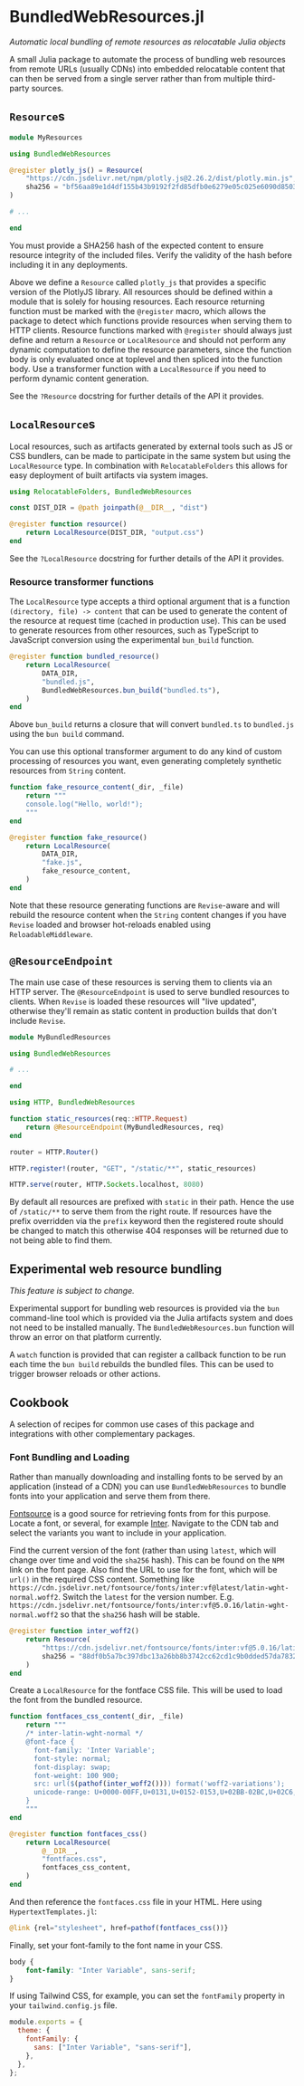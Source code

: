 # BundledWebResources.jl

_Automatic local bundling of remote resources as relocatable Julia objects_

A small Julia package to automate the process of bundling web resources from
remote URLs (usually CDNs) into embedded relocatable content that can then be
served from a single server rather than from multiple third-party sources.

## `Resource`s

```julia
module MyResources

using BundledWebResources

@register plotly_js() = Resource(
    "https://cdn.jsdelivr.net/npm/plotly.js@2.26.2/dist/plotly.min.js";
    sha256 = "bf56aa89e1d4df155b43b9192f2fd85dfb0e6279e05c025e6090d8503d004608",
)

# ...

end
```

You must provide a SHA256 hash of the expected content to ensure resource
integrity of the included files. Verify the validity of the hash before
including it in any deployments.

Above we define a `Resource` called `plotly_js` that provides a specific
version of the PlotlyJS library. All resources should be defined within a
module that is solely for housing resources. Each resource returning function
must be marked with the `@register` macro, which allows the package to detect
which functions provide resources when serving them to HTTP clients. Resource
functions marked with `@register` should always just define and return a
`Resource` or `LocalResource` and should not perform any dynamic computation to
define the resource parameters, since the function body is only evaluated once
at toplevel and then spliced into the function body. Use a transformer function
with a `LocalResource` if you need to perform dynamic content generation.

See the `?Resource` docstring for further details of the API it provides.

## `LocalResource`s

Local resources, such as artifacts generated by external tools such as JS or
CSS bundlers, can be made to participate in the same system but using the
`LocalResource` type. In combination with `RelocatableFolders` this allows for
easy deployment of built artifacts via system images.

```julia
using RelocatableFolders, BundledWebResources

const DIST_DIR = @path joinpath(@__DIR__, "dist")

@register function resource()
    return LocalResource(DIST_DIR, "output.css")
end
```

See the `?LocalResource` docstring for further details of the API it provides.

### Resource transformer functions

The `LocalResource` type accepts a third optional argument that is a function
`(directory, file) -> content` that can be used to generate the content of the
resource at request time (cached in production use). This can be used to
generate resources from other resources, such as TypeScript to JavaScript conversion
using the experimental `bun_build` function.

```julia
@register function bundled_resource()
    return LocalResource(
        DATA_DIR,
        "bundled.js",
        BundledWebResources.bun_build("bundled.ts"),
    )
end
```

Above `bun_build` returns a closure that will convert `bundled.ts` to `bundled.js`
using the `bun build` command.

You can use this optional transformer argument to do any kind of custom
processing of resources you want, even generating completely synthetic resources
from `String` content.

```julia
function fake_resource_content(_dir, _file)
    return """
    console.log("Hello, world!");
    """
end

@register function fake_resource()
    return LocalResource(
        DATA_DIR,
        "fake.js",
        fake_resource_content,
    )
end
```

Note that these resource generating functions are `Revise`-aware and will
rebuild the resource content when the `String` content changes if you have
`Revise` loaded and browser hot-reloads enabled using `ReloadableMiddleware`.

## `@ResourceEndpoint`

The main use case of these resources is serving them to clients via an HTTP
server. The `@ResourceEndpoint` is used to serve bundled resources to clients.
When `Revise` is loaded these resources will "live updated", otherwise they'll
remain as static content in production builds that don't include `Revise`.

```julia
module MyBundledResources

using BundledWebResources

# ...

end

using HTTP, BundledWebResources

function static_resources(req::HTTP.Request)
    return @ResourceEndpoint(MyBundledResources, req)
end

router = HTTP.Router()

HTTP.register!(router, "GET", "/static/**", static_resources)

HTTP.serve(router, HTTP.Sockets.localhost, 8080)
```

By default all resources are prefixed with `static` in their path. Hence the
use of `/static/**` to serve them from the right route. If resources have the
prefix overridden via the `prefix` keyword then the registered route should be
changed to match this otherwise 404 responses will be returned due to not being
able to find them.

## Experimental web resource bundling

*This feature is subject to change.*

Experimental support for bundling web resources is provided via the `bun`
command-line tool which is provided via the Julia artifacts system and does not
need to be installed manually. The `BundledWebResources.bun` function will
throw an error on that platform currently.

A `watch` function is provided that can register a callback function to be run
each time the `bun build` rebuilds the bundled files. This can be used to
trigger browser reloads or other actions.

## Cookbook

A selection of recipes for common use cases of this package and integrations
with other complementary packages.

### Font Bundling and Loading

Rather than manually downloading and installing fonts to be served by an
application (instead of a CDN) you can use `BundledWebResources` to bundle
fonts into your application and serve them from there.

[Fontsource](https://fontsource.org) is a good source for retrieving fonts from
for this purpose. Locate a font, or several, for example
[Inter](https://fontsource.org/fonts/inter). Navigate to the CDN tab and select
the variants you want to include in your application.

Find the current version of the font (rather than using `latest`, which will
change over time and void the `sha256` hash). This can be found on the `NPM`
link on the font page. Also find the URL to use for the font, which will be
`url()` in the required CSS content. Something like
`https://cdn.jsdelivr.net/fontsource/fonts/inter:vf@latest/latin-wght-normal.woff2`.
Switch the `latest` for the version number. E.g.
`https://cdn.jsdelivr.net/fontsource/fonts/inter:vf@5.0.16/latin-wght-normal.woff2`
so that the `sha256` hash will be stable.

```julia
@register function inter_woff2()
    return Resource(
        "https://cdn.jsdelivr.net/fontsource/fonts/inter:vf@5.0.16/latin-wght-normal.woff2";
        sha256 = "88df0b5a7bc397dbc13a26bb8b3742cc62cd1c9b0dded57da7832416d6f52f42",
    )
end
```

Create a `LocalResource` for the fontface CSS file. This will be used to load the
font from the bundled resource.

```julia
function fontfaces_css_content(_dir, _file)
    return """
    /* inter-latin-wght-normal */
    @font-face {
      font-family: 'Inter Variable';
      font-style: normal;
      font-display: swap;
      font-weight: 100 900;
      src: url($(pathof(inter_woff2()))) format('woff2-variations');
      unicode-range: U+0000-00FF,U+0131,U+0152-0153,U+02BB-02BC,U+02C6,U+02DA,U+02DC,U+0300-0301,U+0303-0304,U+0308-0309,U+0323,U+0329,U+2000-206F,U+2074,U+20AC,U+2122,U+2191,U+2193,U+2212,U+2215,U+FEFF,U+FFFD;
    }
    """
end

@register function fontfaces_css()
    return LocalResource(
        @__DIR__,
        "fontfaces.css",
        fontfaces_css_content,
    )
end
```

And then reference the `fontfaces.css` file in your HTML. Here using
`HypertextTemplates.jl`:

```julia
@link {rel="stylesheet", href=pathof(fontfaces_css())}
```

Finally, set your font-family to the font name in your CSS.

```css
body {
    font-family: "Inter Variable", sans-serif;
}
```

If using Tailwind CSS, for example, you can set the `fontFamily` property in
your `tailwind.config.js` file.

```js
module.exports = {
  theme: {
    fontFamily: {
      sans: ["Inter Variable", "sans-serif"],
    },
  },
};
```
